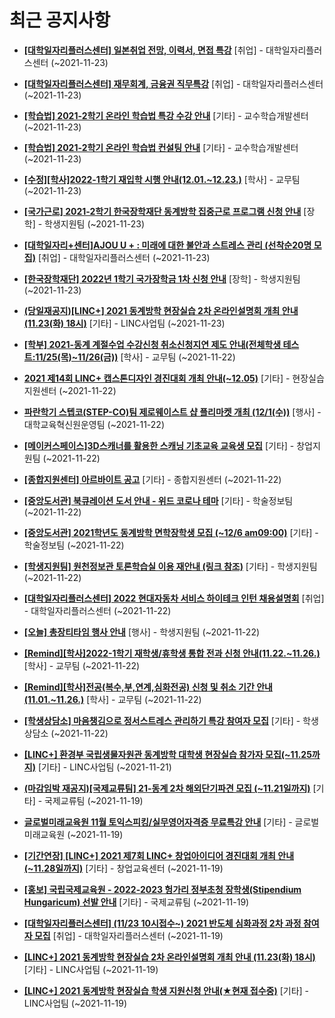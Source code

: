 # 최근 공지사항

* **[[대학일자리플러스센터] 일본취업 전망, 이력서, 면접 특강](http://ajou.ac.kr/kr/ajou/notice.do?mode=view&amp;articleNo=115320&amp;article.offset=0&amp;articleLimit=30)**
 [취업] - 대학일자리플러스센터 (~2021-11-23)

* **[[대학일자리플러스센터] 재무회계, 금융권 직무특강](http://ajou.ac.kr/kr/ajou/notice.do?mode=view&amp;articleNo=115319&amp;article.offset=0&amp;articleLimit=30)**
 [취업] - 대학일자리플러스센터 (~2021-11-23)

* **[[학습법] 2021-2학기 온라인 학습법 특강 수강 안내](http://ajou.ac.kr/kr/ajou/notice.do?mode=view&amp;articleNo=115315&amp;article.offset=0&amp;articleLimit=30)**
 [기타] - 교수학습개발센터 (~2021-11-23)

* **[[학습법] 2021-2학기 온라인 학습법 컨설팅 안내](http://ajou.ac.kr/kr/ajou/notice.do?mode=view&amp;articleNo=115314&amp;article.offset=0&amp;articleLimit=30)**
 [기타] - 교수학습개발센터 (~2021-11-23)

* **[[수정][학사]2022-1학기 재입학 시행 안내(12.01.~12.23.)](http://ajou.ac.kr/kr/ajou/notice.do?mode=view&amp;articleNo=115313&amp;article.offset=0&amp;articleLimit=30)**
 [학사] - 교무팀 (~2021-11-23)

* **[[국가근로] 2021-2학기 한국장학재단 동계방학 집중근로 프로그램 신청 안내](http://ajou.ac.kr/kr/ajou/notice.do?mode=view&amp;articleNo=115309&amp;article.offset=0&amp;articleLimit=30)**
 [장학] - 학생지원팀 (~2021-11-23)

* **[[대학일자리+센터]AJOU U + : 미래에 대한 불안과 스트레스 관리 (선착순20명 모집)](http://ajou.ac.kr/kr/ajou/notice.do?mode=view&amp;articleNo=115308&amp;article.offset=0&amp;articleLimit=30)**
 [취업] - 대학일자리플러스센터 (~2021-11-23)

* **[[한국장학재단] 2022년 1학기 국가장학금 1차 신청 안내](http://ajou.ac.kr/kr/ajou/notice.do?mode=view&amp;articleNo=115307&amp;article.offset=0&amp;articleLimit=30)**
 [장학] - 학생지원팀 (~2021-11-23)

* **[(당일재공지)[LINC+] 2021 동계방학 현장실습 2차 온라인설명회 개최 안내 (11.23(화) 18시)](http://ajou.ac.kr/kr/ajou/notice.do?mode=view&amp;articleNo=115301&amp;article.offset=0&amp;articleLimit=30)**
 [기타] - LINC사업팀 (~2021-11-23)

* **[[학부] 2021-동계 계절수업 수강신청 취소신청지연 제도 안내(전체학생 테스트:11/25(목)~11/26(금))](http://ajou.ac.kr/kr/ajou/notice.do?mode=view&amp;articleNo=115291&amp;article.offset=0&amp;articleLimit=30)**
 [학사] - 교무팀 (~2021-11-22)

* **[2021 제14회 LINC+ 캡스톤디자인 경진대회 개최 안내(~12.05)](http://ajou.ac.kr/kr/ajou/notice.do?mode=view&amp;articleNo=115290&amp;article.offset=0&amp;articleLimit=30)**
 [기타] - 현장실습지원센터 (~2021-11-22)

* **[파란학기 스텝코(STEP-CO)팀 제로웨이스트 샵 플리마켓 개최 (12/1(수))](http://ajou.ac.kr/kr/ajou/notice.do?mode=view&amp;articleNo=115287&amp;article.offset=0&amp;articleLimit=30)**
 [행사] - 대학교육혁신원운영팀 (~2021-11-22)

* **[[메이커스페이스]3D스캐너를 활용한 스캐닝 기초교육 교육생 모집](http://ajou.ac.kr/kr/ajou/notice.do?mode=view&amp;articleNo=115274&amp;article.offset=0&amp;articleLimit=30)**
 [기타] - 창업지원팀 (~2021-11-22)

* **[[종합지원센터] 아르바이트 공고](http://ajou.ac.kr/kr/ajou/notice.do?mode=view&amp;articleNo=115273&amp;article.offset=0&amp;articleLimit=30)**
 [기타] - 종합지원센터 (~2021-11-22)

* **[[중앙도서관] 북큐레이션 도서 안내 - 위드 코로나 테마](http://ajou.ac.kr/kr/ajou/notice.do?mode=view&amp;articleNo=115253&amp;article.offset=0&amp;articleLimit=30)**
 [기타] - 학술정보팀 (~2021-11-22)

* **[[중앙도서관] 2021학년도 동계방학 면학장학생 모집 (~12/6 am09:00)](http://ajou.ac.kr/kr/ajou/notice.do?mode=view&amp;articleNo=115252&amp;article.offset=0&amp;articleLimit=30)**
 [기타] - 학술정보팀 (~2021-11-22)

* **[[학생지원팀] 원천정보관 토론학습실 이용 재안내 (링크 참조)](http://ajou.ac.kr/kr/ajou/notice.do?mode=view&amp;articleNo=115251&amp;article.offset=0&amp;articleLimit=30)**
 [기타] - 학생지원팀 (~2021-11-22)

* **[[대학일자리플러스센터] 2022 현대자동차 서비스 하이테크 인턴 채용설명회](http://ajou.ac.kr/kr/ajou/notice.do?mode=view&amp;articleNo=115247&amp;article.offset=0&amp;articleLimit=30)**
 [취업] - 대학일자리플러스센터 (~2021-11-22)

* **[[오늘] 총장티타임 행사 안내](http://ajou.ac.kr/kr/ajou/notice.do?mode=view&amp;articleNo=115246&amp;article.offset=0&amp;articleLimit=30)**
 [행사] - 학생지원팀 (~2021-11-22)

* **[[Remind][학사]2022-1학기 재학생/휴학생 통합 전과 신청 안내(11.22.~11.26.)](http://ajou.ac.kr/kr/ajou/notice.do?mode=view&amp;articleNo=115245&amp;article.offset=0&amp;articleLimit=30)**
 [학사] - 교무팀 (~2021-11-22)

* **[[Remind][학사]전공(복수,부,연계,심화전공) 신청 및 취소 기간 안내 (11.01.~11.26.)](http://ajou.ac.kr/kr/ajou/notice.do?mode=view&amp;articleNo=115244&amp;article.offset=0&amp;articleLimit=30)**
 [학사] - 교무팀 (~2021-11-22)

* **[[학생상담소] 마음챙김으로 정서스트레스 관리하기 특강 참여자 모집](http://ajou.ac.kr/kr/ajou/notice.do?mode=view&amp;articleNo=115243&amp;article.offset=0&amp;articleLimit=30)**
 [기타] - 학생상담소 (~2021-11-22)

* **[[LINC+] 환경부 국립생물자원관 동계방학 대학생 현장실습 참가자 모집(~11.25까지)](http://ajou.ac.kr/kr/ajou/notice.do?mode=view&amp;articleNo=115239&amp;article.offset=0&amp;articleLimit=30)**
 [기타] - LINC사업팀 (~2021-11-21)

* **[(마감임박 재공지)[국제교류팀] 21-동계 2차 해외단기파견 모집 (~11.21일까지)](http://ajou.ac.kr/kr/ajou/notice.do?mode=view&amp;articleNo=115232&amp;article.offset=0&amp;articleLimit=30)**
 [기타] - 국제교류팀 (~2021-11-19)

* **[글로벌미래교육원 11월 토익스피킹/실무영어자격증 무료특강 안내](http://ajou.ac.kr/kr/ajou/notice.do?mode=view&amp;articleNo=115231&amp;article.offset=0&amp;articleLimit=30)**
 [기타] - 글로벌미래교육원 (~2021-11-19)

* **[[기간연장] [LINC+] 2021 제7회 LINC+ 창업아이디어 경진대회 개최 안내(~11.28일까지)](http://ajou.ac.kr/kr/ajou/notice.do?mode=view&amp;articleNo=115229&amp;article.offset=0&amp;articleLimit=30)**
 [기타] - 창업교육센터 (~2021-11-19)

* **[[홍보] 국립국제교육원 - 2022-2023 헝가리 정부초청 장학생(Stipendium Hungaricum) 선발 안내](http://ajou.ac.kr/kr/ajou/notice.do?mode=view&amp;articleNo=115225&amp;article.offset=0&amp;articleLimit=30)**
 [기타] - 국제교류팀 (~2021-11-19)

* **[[대학일자리플러스센터] (11/23 10시접수~) 2021 반도체 심화과정 2차 과정 참여자 모집](http://ajou.ac.kr/kr/ajou/notice.do?mode=view&amp;articleNo=115224&amp;article.offset=0&amp;articleLimit=30)**
 [취업] - 대학일자리플러스센터 (~2021-11-19)

* **[[LINC+] 2021 동계방학 현장실습 2차 온라인설명회 개최 안내 (11.23(화) 18시)](http://ajou.ac.kr/kr/ajou/notice.do?mode=view&amp;articleNo=115220&amp;article.offset=0&amp;articleLimit=30)**
 [기타] - LINC사업팀 (~2021-11-19)

* **[[LINC+] 2021 동계방학 현장실습 학생 지원신청 안내(★현재 접수중)](http://ajou.ac.kr/kr/ajou/notice.do?mode=view&amp;articleNo=115219&amp;article.offset=0&amp;articleLimit=30)**
 [기타] - LINC사업팀 (~2021-11-19)
